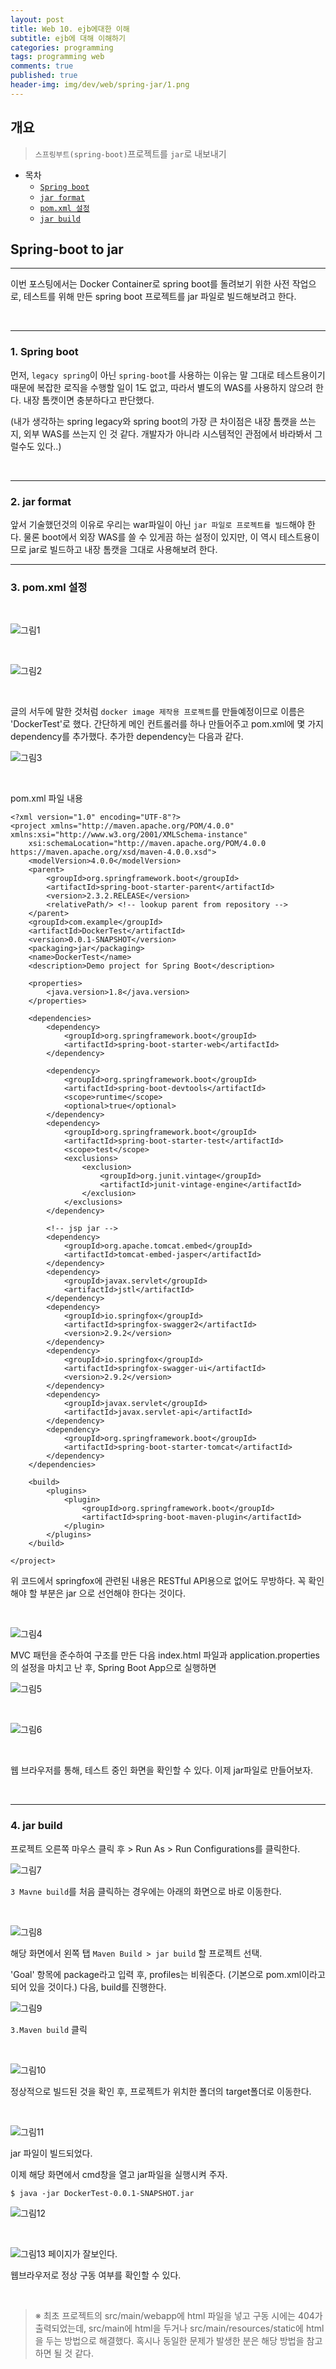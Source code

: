 ```yaml
---
layout: post
title: Web 10. ejb에대한 이해
subtitle: ejb에 대해 이해하기
categories: programming
tags: programming web
comments: true
published: true
header-img: img/dev/web/spring-jar/1.png
---
```


## 개요
> `스프링부트(spring-boot)`프로젝트를 `jar`로 내보내기
  
- 목차
	- [`Spring boot`](#1-spring-boot)
	- [`jar format`](#2-jar-format)
	- [`pom.xml 설정`](#3-pomxml-설정)
	- [`jar build`](#4-jar-build)
  
## Spring-boot to jar
---
이번 포스팅에서는 Docker Container로 spring boot를 돌려보기 위한 사전 작업으로, 테스트를 위해 만든 spring boot 프로젝트를 jar 파일로 빌드해보려고 한다.

<br>

---

### **1\. Spring boot**

먼저, `legacy spring`이 아닌 `spring-boot`를 사용하는 이유는 말 그대로 테스트용이기 때문에 복잡한 로직을 수행할 일이 1도 없고, 따라서 별도의 WAS를 사용하지 않으려 한다. 내장 톰캣이면 충분하다고 판단했다.

(내가 생각하는 spring legacy와 spring boot의 가장 큰 차이점은 내장 톰캣을 쓰는지, 외부 WAS를 쓰는지 인 것 같다. 개발자가 아니라 시스템적인 관점에서 바라봐서 그럴수도 있다..)

<br>

---

### **2\. jar format**

앞서 기술했던것의 이유로 우리는 war파일이 아닌 `jar 파일로 프로젝트를 빌드`해야 한다. 물론 boot에서 외장 WAS를 쓸 수 있게끔 하는 설정이 있지만, 이 역시 테스트용이므로 jar로 빌드하고 내장 톰캣을 그대로 사용해보려 한다.

---

### **3\. pom.xml 설정**

<br>

![그림1](/assets/img/dev/web/spring-jar/2.png)

<br>

![그림2](/assets/img/dev/web/spring-jar/3.png)

<br>

글의 서두에 말한 것처럼 `docker image 제작용 프로젝트`를 만들예정이므로 이름은 'DockerTest'로 했다. 간단하게 메인 컨트롤러를 하나 만들어주고 pom.xml에 몇 가지 dependency를 추가했다. 추가한 dependency는 다음과 같다.

![그림3](/assets/img/dev/web/spring-jar/4.png)

<br>

pom.xml 파일 내용

```
<?xml version="1.0" encoding="UTF-8"?>
<project xmlns="http://maven.apache.org/POM/4.0.0" xmlns:xsi="http://www.w3.org/2001/XMLSchema-instance"
	xsi:schemaLocation="http://maven.apache.org/POM/4.0.0 https://maven.apache.org/xsd/maven-4.0.0.xsd">
	<modelVersion>4.0.0</modelVersion>
	<parent>
		<groupId>org.springframework.boot</groupId>
		<artifactId>spring-boot-starter-parent</artifactId>
		<version>2.3.2.RELEASE</version>
		<relativePath/> <!-- lookup parent from repository -->
	</parent>
	<groupId>com.example</groupId>
	<artifactId>DockerTest</artifactId>
	<version>0.0.1-SNAPSHOT</version>
	<packaging>jar</packaging>
	<name>DockerTest</name>
	<description>Demo project for Spring Boot</description>

	<properties>
		<java.version>1.8</java.version>
	</properties>

	<dependencies>
		<dependency>
			<groupId>org.springframework.boot</groupId>
			<artifactId>spring-boot-starter-web</artifactId>
		</dependency>

		<dependency>
			<groupId>org.springframework.boot</groupId>
			<artifactId>spring-boot-devtools</artifactId>
			<scope>runtime</scope>
			<optional>true</optional>
		</dependency>
		<dependency>
			<groupId>org.springframework.boot</groupId>
			<artifactId>spring-boot-starter-test</artifactId>
			<scope>test</scope>
			<exclusions>
				<exclusion>
					<groupId>org.junit.vintage</groupId>
					<artifactId>junit-vintage-engine</artifactId>
				</exclusion>
			</exclusions>
		</dependency>
		
		<!-- jsp jar -->
		<dependency>
			<groupId>org.apache.tomcat.embed</groupId>
			<artifactId>tomcat-embed-jasper</artifactId>
		</dependency>
		<dependency>
			<groupId>javax.servlet</groupId>
			<artifactId>jstl</artifactId>
		</dependency>
		<dependency>
			<groupId>io.springfox</groupId>
			<artifactId>springfox-swagger2</artifactId>
			<version>2.9.2</version>
		</dependency>
		<dependency>
			<groupId>io.springfox</groupId>
			<artifactId>springfox-swagger-ui</artifactId>
			<version>2.9.2</version>
		</dependency>
		<dependency>
			<groupId>javax.servlet</groupId>
			<artifactId>javax.servlet-api</artifactId>
		</dependency>
		<dependency>
			<groupId>org.springframework.boot</groupId>
			<artifactId>spring-boot-starter-tomcat</artifactId>
		</dependency>
	</dependencies>

	<build>
		<plugins>
			<plugin>
				<groupId>org.springframework.boot</groupId>
				<artifactId>spring-boot-maven-plugin</artifactId>
			</plugin>
		</plugins>
	</build>

</project>

```

위 코드에서 springfox에 관련된 내용은 RESTful API용으로 없어도 무방하다. 꼭 확인해야 할 부분은 <packaging> jar </packaging>으로 선언해야 한다는 것이다.

<br>

![그림4](/assets/img/dev/web/spring-jar/5.png)

MVC 패턴을 준수하여 구조를 만든 다음 index.html 파일과 application.properties의 설정을 마치고 난 후, Spring Boot App으로 실행하면

![그림5](/assets/img/dev/web/spring-jar/6.png)

<br>

![그림6](/assets/img/dev/web/spring-jar/7.png)

<br>

웹 브라우저를 통해, 테스트 중인 화면을 확인할 수 있다. 이제 jar파일로 만들어보자.

<br>

---

### **4\. jar build**

프로젝트 오른쪽 마우스 클릭 후 > Run As > Run Configurations를 클릭한다.

![그림7](/assets/img/dev/web/spring-jar/8.png)

`3 Mavne build`를 처음 클릭하는 경우에는 아래의 화면으로 바로 이동한다.

<br>

![그림8](/assets/img/dev/web/spring-jar/9.png)


해당 화면에서 왼쪽 탭 `Maven Build > jar build` 할 프로젝트 선택.

'Goal' 항목에 package라고 입력 후, profiles는 비워준다. (기본으로 pom.xml이라고 되어 있을 것이다.) 다음, build를 진행한다.

![그림9](/assets/img/dev/web/spring-jar/10.png)

`3.Maven build` 클릭

<br>

![그림10](/assets/img/dev/web/spring-jar/11.png)

정상적으로 빌드된 것을 확인 후, 프로젝트가 위치한 폴더의 target폴더로 이동한다.

<br>

![그림11](/assets/img/dev/web/spring-jar/12.png)

jar 파일이 빌드되었다.

이제 해당 화면에서 cmd창을 열고 jar파일을 실행시켜 주자.

```
$ java -jar DockerTest-0.0.1-SNAPSHOT.jar
```

![그림12](/assets/img/dev/web/spring-jar/13.png)

<br>

![그림13](/assets/img/dev/web/spring-jar/14.png)
페이지가 잘보인다.

웹브라우저로 정상 구동 여부를 확인할 수 있다.

<br>

> ※ 최초 프로젝트의 src/main/webapp에 html 파일을 넣고 구동 시에는 404가 출력되었는데, src/main에 html을 두거나 src/main/resources/static에 html을 두는 방법으로 해결했다. 혹시나 동일한 문제가 발생한 분은 해당 방법을 참고하면 될 것 같다.
